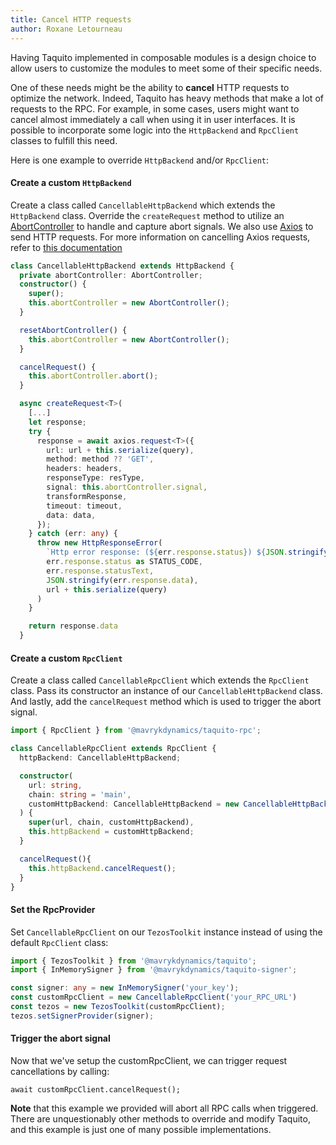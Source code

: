 ```yaml
---
title: Cancel HTTP requests
author: Roxane Letourneau
---
```


Having Taquito implemented in composable modules is a design choice to allow users to customize the modules to meet some of their specific needs.

One of these needs might be the ability to **cancel** HTTP requests to optimize the network. Indeed, Taquito has heavy methods that make a lot of requests to the RPC. For example, in some cases, users might want to cancel almost immediately a call when using it in user interfaces. It is possible to incorporate some logic into the `HttpBackend` and `RpcClient` classes to fulfill this need.

Here is one example to override `HttpBackend` and/or `RpcClient`:


#### **Create a custom** `HttpBackend`  
Create a class called `CancellableHttpBackend` which extends the `HttpBackend` class. Override the `createRequest` method to utilize an [AbortController](https://developer.mozilla.org/en-US/docs/Web/API/AbortController) to handle and capture abort signals. We also use [Axios](https://github.com/axios/axios) to send HTTP requests. For more information on cancelling Axios requests, refer to [this documentation](https://github.com/axios/axios#cancellation)

``` ts
class CancellableHttpBackend extends HttpBackend {
  private abortController: AbortController;
  constructor() {
    super();
    this.abortController = new AbortController();
  }

  resetAbortController() {
    this.abortController = new AbortController();
  }

  cancelRequest() {
    this.abortController.abort();
  }

  async createRequest<T>(
    [...]
    let response;
    try {
      response = await axios.request<T>({
        url: url + this.serialize(query),
        method: method ?? 'GET',
        headers: headers,
        responseType: resType,
        signal: this.abortController.signal,
        transformResponse,
        timeout: timeout,
        data: data,
      });
    } catch (err: any) {
      throw new HttpResponseError(
        `Http error response: (${err.response.status}) ${JSON.stringify(err.response.data)}`,
        err.response.status as STATUS_CODE,
        err.response.statusText,
        JSON.stringify(err.response.data),
        url + this.serialize(query)
      )
    }

    return response.data
  }
```   

#### **Create a custom** `RpcClient`  
Create a class called `CancellableRpcClient` which extends the `RpcClient` class. Pass its constructor an instance of our `CancellableHttpBackend` class. And lastly, add the `cancelRequest` method which is used to trigger the abort signal.

``` ts
import { RpcClient } from '@mavrykdynamics/taquito-rpc';

class CancellableRpcClient extends RpcClient {
  httpBackend: CancellableHttpBackend;

  constructor(
    url: string,
    chain: string = 'main',
    customHttpBackend: CancellableHttpBackend = new CancellableHttpBackend()
  ) {
    super(url, chain, customHttpBackend),
    this.httpBackend = customHttpBackend;
  }

  cancelRequest(){
    this.httpBackend.cancelRequest();
  }
}
```   

#### **Set the RpcProvider**  
Set `CancellableRpcClient` on our `TezosToolkit` instance instead of using the default `RpcClient` class:

``` ts
import { TezosToolkit } from '@mavrykdynamics/taquito';
import { InMemorySigner } from '@mavrykdynamics/taquito-signer';

const signer: any = new InMemorySigner('your_key');
const customRpcClient = new CancellableRpcClient('your_RPC_URL')  
const tezos = new TezosToolkit(customRpcClient);
tezos.setSignerProvider(signer);
```   
 
#### **Trigger the abort signal**  
Now that we've setup the customRpcClient, we can trigger request cancellations by calling:
```
await customRpcClient.cancelRequest();
```   

**Note** that this example we provided will abort all RPC calls when triggered. There are unquestionably other methods to override and modify Taquito, and this example is just one of many possible implementations.
